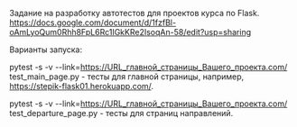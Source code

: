 
Задание на разработку автотестов для проектов курса по Flask.  
https://docs.google.com/document/d/1fzfBl-oAmLyoQum0Rhh8FpL6Rc1IGkKRe2IsoqAn-58/edit?usp=sharing
  
Варианты запуска:  

pytest -s -v --link=https://URL_главной_страницы_Вашего_проекта.com/ test_main_page.py  - тесты для главной страницы, например, https://stepik-flask01.herokuapp.com/.  

pytest -s -v --link=https://URL_главной_страницы_Вашего_проекта.com/ test_departure_page.py  - тесты для страниц направлений.  
